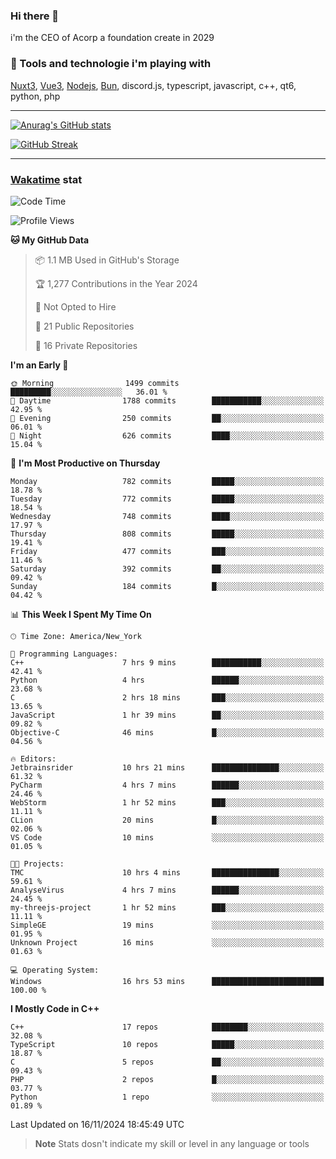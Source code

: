 ### Hi there 👋

i'm the CEO of Acorp a foundation create in 2029  

### 🧰 Tools and technologie i'm playing with

[Nuxt3](https://nuxt.com), [Vue3](https://vuejs.org/), [Nodejs](https://nodejs.org), [Bun](https://bun.sh/), discord.js, typescript, javascript, c++, qt6, python, php

---

[![Anurag's GitHub stats](https://github-readme-stats.vercel.app/api?username=ackimixs&show_icons=true&theme=github_dark&count_private=true)](https://www.ackimixs.xyz)

[![GitHub Streak](https://github-readme-streak-stats.herokuapp.com?user=Ackimixs&theme=github-dark-blue&date_format=j%20M%5B%20Y%5D&mode=weekly)](https://git.io/streak-stats)

---
 
 ### [Wakatime](https://wakatime.com/) stat

<!--START_SECTION:waka-->
![Code Time](http://img.shields.io/badge/Code%20Time-1%2C330%20hrs%2049%20mins-blue)

![Profile Views](http://img.shields.io/badge/Profile%20Views-1-blue)

**🐱 My GitHub Data** 

> 📦 1.1 MB Used in GitHub's Storage 
 > 
> 🏆 1,277 Contributions in the Year 2024
 > 
> 🚫 Not Opted to Hire
 > 
> 📜 21 Public Repositories 
 > 
> 🔑 16 Private Repositories 
 > 
**I'm an Early 🐤** 

```text
🌞 Morning                1499 commits        █████████░░░░░░░░░░░░░░░░   36.01 % 
🌆 Daytime                1788 commits        ███████████░░░░░░░░░░░░░░   42.95 % 
🌃 Evening                250 commits         ██░░░░░░░░░░░░░░░░░░░░░░░   06.01 % 
🌙 Night                  626 commits         ████░░░░░░░░░░░░░░░░░░░░░   15.04 % 
```
📅 **I'm Most Productive on Thursday** 

```text
Monday                   782 commits         █████░░░░░░░░░░░░░░░░░░░░   18.78 % 
Tuesday                  772 commits         █████░░░░░░░░░░░░░░░░░░░░   18.54 % 
Wednesday                748 commits         ████░░░░░░░░░░░░░░░░░░░░░   17.97 % 
Thursday                 808 commits         █████░░░░░░░░░░░░░░░░░░░░   19.41 % 
Friday                   477 commits         ███░░░░░░░░░░░░░░░░░░░░░░   11.46 % 
Saturday                 392 commits         ██░░░░░░░░░░░░░░░░░░░░░░░   09.42 % 
Sunday                   184 commits         █░░░░░░░░░░░░░░░░░░░░░░░░   04.42 % 
```


📊 **This Week I Spent My Time On** 

```text
🕑︎ Time Zone: America/New_York

💬 Programming Languages: 
C++                      7 hrs 9 mins        ███████████░░░░░░░░░░░░░░   42.41 % 
Python                   4 hrs               ██████░░░░░░░░░░░░░░░░░░░   23.68 % 
C                        2 hrs 18 mins       ███░░░░░░░░░░░░░░░░░░░░░░   13.65 % 
JavaScript               1 hr 39 mins        ██░░░░░░░░░░░░░░░░░░░░░░░   09.82 % 
Objective-C              46 mins             █░░░░░░░░░░░░░░░░░░░░░░░░   04.56 % 

🔥 Editors: 
Jetbrainsrider           10 hrs 21 mins      ███████████████░░░░░░░░░░   61.32 % 
PyCharm                  4 hrs 7 mins        ██████░░░░░░░░░░░░░░░░░░░   24.46 % 
WebStorm                 1 hr 52 mins        ███░░░░░░░░░░░░░░░░░░░░░░   11.11 % 
CLion                    20 mins             █░░░░░░░░░░░░░░░░░░░░░░░░   02.06 % 
VS Code                  10 mins             ░░░░░░░░░░░░░░░░░░░░░░░░░   01.05 % 

🐱‍💻 Projects: 
TMC                      10 hrs 4 mins       ███████████████░░░░░░░░░░   59.61 % 
AnalyseVirus             4 hrs 7 mins        ██████░░░░░░░░░░░░░░░░░░░   24.45 % 
my-threejs-project       1 hr 52 mins        ███░░░░░░░░░░░░░░░░░░░░░░   11.11 % 
SimpleGE                 19 mins             ░░░░░░░░░░░░░░░░░░░░░░░░░   01.95 % 
Unknown Project          16 mins             ░░░░░░░░░░░░░░░░░░░░░░░░░   01.63 % 

💻 Operating System: 
Windows                  16 hrs 53 mins      █████████████████████████   100.00 % 
```

**I Mostly Code in C++** 

```text
C++                      17 repos            ████████░░░░░░░░░░░░░░░░░   32.08 % 
TypeScript               10 repos            █████░░░░░░░░░░░░░░░░░░░░   18.87 % 
C                        5 repos             ██░░░░░░░░░░░░░░░░░░░░░░░   09.43 % 
PHP                      2 repos             █░░░░░░░░░░░░░░░░░░░░░░░░   03.77 % 
Python                   1 repo              ░░░░░░░░░░░░░░░░░░░░░░░░░   01.89 % 
```




 Last Updated on 16/11/2024 18:45:49 UTC
<!--END_SECTION:waka-->

> **Note**
> Stats dosn't indicate my skill or level in any language or tools
